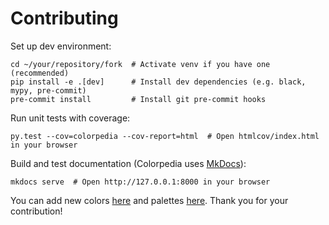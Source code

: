 # Contributing

Set up dev environment:
```shell
cd ~/your/repository/fork  # Activate venv if you have one (recommended)
pip install -e .[dev]      # Install dev dependencies (e.g. black, mypy, pre-commit)
pre-commit install         # Install git pre-commit hooks
```

Run unit tests with coverage:

```shell
py.test --cov=colorpedia --cov-report=html  # Open htmlcov/index.html in your browser
```

Build and test documentation (Colorpedia uses [MkDocs](https://www.mkdocs.org)):
```shell
mkdocs serve  # Open http://127.0.0.1:8000 in your browser
```

You can add new colors [here](https://github.com/joowani/colorpedia/blob/main/colorpedia/hexcodes.py) 
and palettes [here](https://github.com/joowani/colorpedia/blob/main/colorpedia/palettes.py).
Thank you for your contribution!
